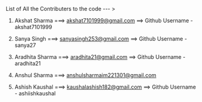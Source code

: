 List of All the Contributers to the code --- >

1) Akshat Sharma     ===> akshat7101999@gmail.com        ==> Github Username - akshat7101999

2) Sanya Singh       ===> sanyasingh253@gmail.com        ==> Github Username - sanya27

3) Aradhita Sharma   ===> aradhita21@gmail.com           ==> Github Username - aradhita21

4) Anshul Sharma     ===> anshulsharmaim221301@gmail.com 

5) Ashish Kaushal    ===> kaushalashish182@gmail.com     ==> Github Username - ashiishkaushal
